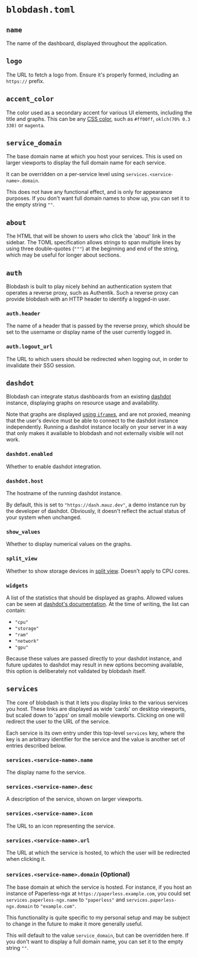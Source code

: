 # `blobdash.toml`

## `name`
The name of the dashboard, displayed throughout the application.

## `logo`
The URL to fetch a logo from. Ensure it's properly formed, including an `https://` prefix.

## `accent_color`
The color used as a secondary accent for various UI elements, including the title and graphs. This can be any [CSS color](https://developer.mozilla.org/en-US/docs/Web/CSS/color_value), such as `#ff00ff`, `oklch(70% 0.3 330)` or `magenta`. 

## `service_domain`
The base domain name at which you host your services. This is used on larger viewports to display the full domain name for each service.

It can be overridden on a per-service level using `services.<service-name>.domain`.

This does not have any functional effect, and is only for appearance purposes. If you don't want full domain names to show up, you can set it to the empty string `""`.

## `about`
The HTML that will be shown to users who click the 'about' link in the sidebar. The TOML specification allows strings to span multiple lines by using three double-quotes (`"""`) at the beginning and end of the string, which may be useful for longer about sections.

## `auth`
Blobdash is built to play nicely behind an authentication system that operates a reverse proxy, such as Authentik. Such a reverse proxy can provide blobdash with an HTTP header to identify a logged-in user.

### `auth.header`
The name of a header that is passed by the reverse proxy, which should be set to the username or display name of the user currently logged in.

### `auth.logout_url`
The URL to which users should be redirected when logging out, in order to invalidate their SSO session.

## `dashdot`
Blobdash can integrate status dashboards from an existing [dashdot](https://getdashdot.com/) instance, displaying graphs on resource usage and availability.

Note that graphs are displayed [using `iframe`s](https://getdashdot.com/docs/integration/widgets), and are not proxied, meaning that the user's device must be able to connect to the dashdot instance independently. Running a dashdot instance locally on your server in a way that only makes it available to blobdash and not externally visible will not work.

### `dashdot.enabled`
Whether to enable dashdot integration.

### `dashdot.host`
The hostname of the running dashdot instance. 

By default, this is set to `"https://dash.mauz.dev"`, a demo instance run by the developer of dashdot. Obviously, it doesn't reflect the actual status of your system when unchanged.

### `show_values`
Whether to display numerical values on the graphs.

### `split_view`
Whether to show storage devices in [split view](https://getdashdot.com/docs/integration/widgets#multiview). Doesn't apply to CPU cores.

### `widgets`
A list of the statistics that should be displayed as graphs. Allowed values can be seen at [dashdot's documentation](https://getdashdot.com/docs/integration/widgets#graph). At the time of writing, the list can contain:
- `"cpu"`
- `"storage"`
- `"ram"`
- `"network"`
- `"gpu"`

Because these values are passed directly to your dashdot instance, and future updates to dashdot may result in new options becoming available, this option is deliberately not validated by blobdash itself.

## `services`
The core of blobdash is that it lets you display links to the various services you host. These links are displayed as wide 'cards' on desktop viewports, but scaled down to 'apps' on small mobile viewports. Clicking on one will redirect the user to the URL of the service.

Each service is its own entry under this top-level `services` key, where the key is an arbitrary identifier for the service and the value is another set of entries described below.

### `services.<service-name>.name`
The display name fo the service. 

### `services.<service-name>.desc`
A description of the service, shown on larger viewports.

### `services.<service-name>.icon`
The URL to an icon representing the service.

### `services.<service-name>.url`
The URL at which the service is hosted, to which the user will be redirected when clicking it.

### `services.<service-name>.domain` **(Optional)**

The base domain at which the service is hosted. For instance, if you host an instance of Paperless-ngx at `https://paperless.example.com`, you could set `services.paperless-ngx.name` to `"paperless"` and `services.paperless-ngx.domain` to `"example.com"`. 

This functionality is quite specific to my personal setup and may be subject to change in the future to make it more generally useful.

This will default to the value `service_domain`, but can be overridden here. If you don't want to display a full domain name, you can set it to the empty string `""`.
